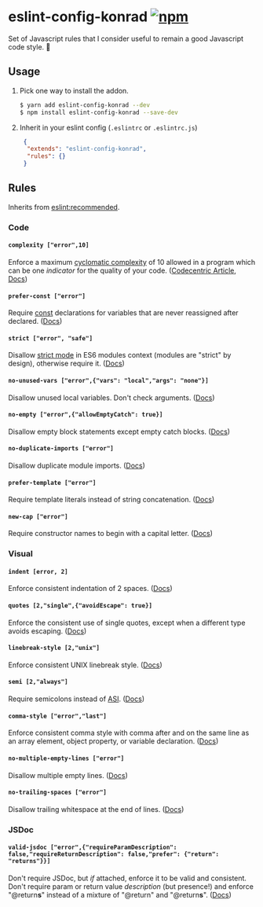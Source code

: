 # eslint-config-konrad [![npm](https://img.shields.io/npm/v/eslint-config-konrad.svg)](https://www.npmjs.com/package/eslint-config-konrad)

Set of Javascript rules that I consider useful to remain a good Javascript code style. 👮

## Usage

1. Pick one way to install the addon.

    ```bash
    $ yarn add eslint-config-konrad --dev
    $ npm install eslint-config-konrad --save-dev
    ```

2. Inherit in your eslint config (`.eslintrc` or `.eslintrc.js`)
    ```json
     {
      "extends": "eslint-config-konrad",
      "rules": {}
     }
    ```

## Rules

Inherits from [eslint:recommended](https://eslint.org/docs/rules/).

### Code

#### `complexity ["error",10]`
Enforce a maximum [cyclomatic complexity](https://en.wikipedia.org/wiki/Cyclomatic_complexity) of 10 allowed in a program which can be one *indicator* for the quality of your code. ([Codecentric Article](https://blog.codecentric.de/en/2011/10/why-good-metrics-values-do-not-equal-good-quality/), [Docs](https://eslint.org/docs/rules/complexity))

#### `prefer-const ["error"]`
Require [const](https://developer.mozilla.org/de/docs/Web/JavaScript/Reference/Statements/const) declarations for variables that are never reassigned after declared. ([Docs](https://eslint.org/docs/rules/prefer-const))

#### `strict ["error", "safe"]`
Disallow [strict mode](https://developer.mozilla.org/de/docs/Web/JavaScript/Reference/Strict_mode) in ES6 modules context (modules are "strict" by design), otherwise require it. ([Docs](https://eslint.org/docs/rules/strict))

#### `no-unused-vars ["error",{"vars": "local","args": "none"}]`
Disallow unused local variables. Don't check arguments. ([Docs](https://eslint.org/docs/rules/no-unused-vars))

#### `no-empty ["error",{"allowEmptyCatch": true}]`
Disallow empty block statements except empty catch blocks. ([Docs](https://eslint.org/docs/rules/no-empty))

#### `no-duplicate-imports ["error"]`
Disallow duplicate module imports. ([Docs](https://eslint.org/docs/rules/no-duplicate-imports))

#### `prefer-template ["error"]`
Require template literals instead of string concatenation. ([Docs](https://eslint.org/docs/rules/prefer-template))

#### `new-cap ["error"]`
Require constructor names to begin with a capital letter. ([Docs](https://eslint.org/docs/rules/new-cap))

### Visual

#### `indent [error, 2]`
Enforce consistent indentation of 2 spaces. ([Docs](https://eslint.org/docs/rules/indent))

#### `quotes [2,"single",{"avoidEscape": true}]`
Enforce the consistent use of single quotes, except when a different type avoids escaping. ([Docs](https://eslint.org/docs/rules/quotes))

#### `linebreak-style [2,"unix"]`
Enforce consistent UNIX linebreak style. ([Docs](https://eslint.org/docs/rules/linebreak-style))

#### `semi [2,"always"]`
Require semicolons instead of [ASI](http://2ality.com/2011/05/semicolon-insertion.html). ([Docs](https://eslint.org/docs/rules/semi))

#### `comma-style ["error","last"]`
Enforce consistent comma style with comma after and on the same line as an array element, object property, or variable declaration. ([Docs](https://eslint.org/docs/rules/comma-style))

#### `no-multiple-empty-lines ["error"]`
Disallow multiple empty lines. ([Docs](https://eslint.org/docs/rules/no-multiple-empty-lines))

#### `no-trailing-spaces ["error"]`
Disallow trailing whitespace at the end of lines. ([Docs](https://eslint.org/docs/rules/no-trailing-spaces))

### JSDoc

#### `valid-jsdoc ["error",{"requireParamDescription": false,"requireReturnDescription": false,"prefer": {"return": "returns"}}]`
Don't require JSDoc, but *if* attached, enforce it to be valid and consistent. Don't require param or return value *description* (but presence!) and enforce "@return**s**" instead of a mixture of "@return" and "@return**s**". ([Docs](https://eslint.org/docs/rules/valid-jsdoc))

